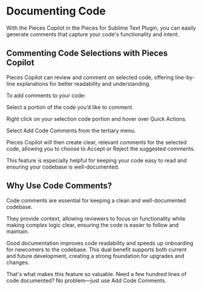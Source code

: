 # Documenting Code

With the Pieces Copilot in the Pieces for Sublime Text Plugin, you can easily generate comments that capture your code's functionality and intent.

## Commenting Code Selections with Pieces Copilot

Pieces Copilot can review and comment on selected code, offering line-by-line explanations for better readability and understanding.

To add comments to your code:

Select a portion of the code you’d like to comment.

Right click on your selection code portion and hover over Quick Actions.

Select Add Code Comments from the tertiary menu.



Pieces Copilot will then create clear, relevant comments for the selected code, allowing you to choose to Accept or Reject the suggested comments.

This feature is especially helpful for keeping your code easy to read and ensuring your codebase is well-documented.



## Why Use Code Comments?

Code comments are essential for keeping a clean and well-documented codebase.

They provide context, allowing reviewers to focus on functionality while making complex logic clear, ensuring the code is easier to follow and maintain.

Good documentation improves code readability and speeds up onboarding for newcomers to the codebase. This dual benefit supports both current and future development, creating a strong foundation for upgrades and changes.

That's what makes this feature so valuable. Need a few hundred lines of code documented? No problem—just use Add Code Comments.